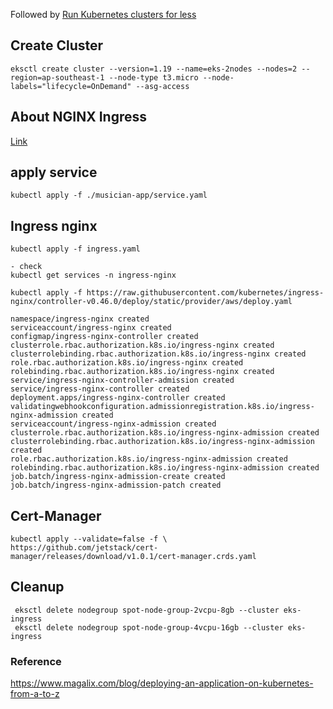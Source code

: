 Followed by  [Run Kubernetes clusters for less](https://aws.amazon.com/getting-started/hands-on/amazon-eks-with-spot-instances/?trk=gs_card)

## Create Cluster
```
eksctl create cluster --version=1.19 --name=eks-2nodes --nodes=2 --region=ap-southeast-1 --node-type t3.micro --node-labels="lifecycle=OnDemand" --asg-access
```


## About NGINX Ingress
[Link](https://kubernetes.github.io/ingress-nginx/deploy/)

## apply service
```
kubectl apply -f ./musician-app/service.yaml
```

## Ingress nginx
```
kubectl apply -f ingress.yaml

- check
kubectl get services -n ingress-nginx
```

```
kubectl apply -f https://raw.githubusercontent.com/kubernetes/ingress-nginx/controller-v0.46.0/deploy/static/provider/aws/deploy.yaml
```
```
namespace/ingress-nginx created
serviceaccount/ingress-nginx created
configmap/ingress-nginx-controller created
clusterrole.rbac.authorization.k8s.io/ingress-nginx created
clusterrolebinding.rbac.authorization.k8s.io/ingress-nginx created
role.rbac.authorization.k8s.io/ingress-nginx created
rolebinding.rbac.authorization.k8s.io/ingress-nginx created
service/ingress-nginx-controller-admission created
service/ingress-nginx-controller created
deployment.apps/ingress-nginx-controller created
validatingwebhookconfiguration.admissionregistration.k8s.io/ingress-nginx-admission created
serviceaccount/ingress-nginx-admission created
clusterrole.rbac.authorization.k8s.io/ingress-nginx-admission created
clusterrolebinding.rbac.authorization.k8s.io/ingress-nginx-admission created
role.rbac.authorization.k8s.io/ingress-nginx-admission created
rolebinding.rbac.authorization.k8s.io/ingress-nginx-admission created
job.batch/ingress-nginx-admission-create created
job.batch/ingress-nginx-admission-patch created
```

## Cert-Manager
```
kubectl apply --validate=false -f \
https://github.com/jetstack/cert-manager/releases/download/v1.0.1/cert-manager.crds.yaml
```
## Cleanup
```
 eksctl delete nodegroup spot-node-group-2vcpu-8gb --cluster eks-ingress
 eksctl delete nodegroup spot-node-group-4vcpu-16gb --cluster eks-ingress
```




### Reference
https://www.magalix.com/blog/deploying-an-application-on-kubernetes-from-a-to-z